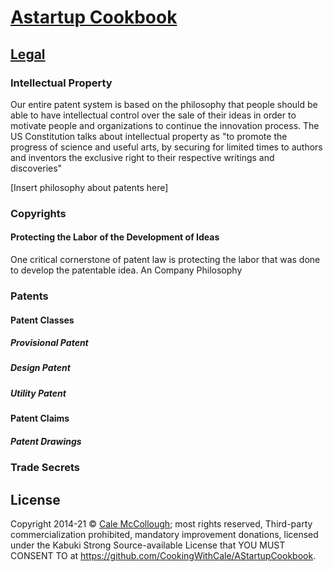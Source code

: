 # [Astartup Cookbook](../)

## [Legal](./)

### Intellectual Property

Our entire patent system is based on the philosophy that people should be able to have intellectual control over the sale of their ideas in order to motivate people and organizations to continue the innovation process. The US Constitution talks about intellectual property as "to promote the progress of science and useful arts, by securing for limited times to authors and inventors the exclusive right to their respective writings and discoveries"

[Insert philosophy about patents here]

### Copyrights

#### Protecting the Labor of the Development of Ideas

One critical cornerstone of patent law is protecting the labor that was done to develop the patentable idea. An 
Company Philosophy

### Patents

#### Patent Classes

##### Provisional Patent

##### Design Patent

##### Utility Patent

#### Patent Claims

##### Patent Drawings

### Trade Secrets

## License

Copyright  2014-21 © [Cale McCollough](https://cookingwithcale.org); most rights reserved, Third-party commercialization prohibited, mandatory improvement donations, licensed under the Kabuki Strong Source-available License that YOU MUST CONSENT TO at <https://github.com/CookingWithCale/AStartupCookbook>.
